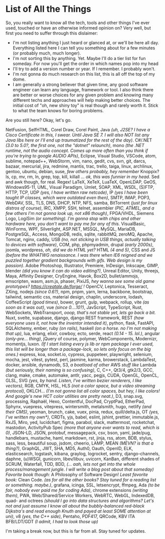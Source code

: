 # List of All the Things

So, you really want to know all the tech, tools and other things I've ever used, touched or have an otherwise informed opinion on? Very well, but first you need to suffer through this dislaimer:

- I'm not listing anything I just heard or glanced at, or we'll be here all day. Everything listed here I can tell you something about for a few minutes (or probably much, much longer).
- I'm not sorting this by anything. Yet. Maybe I'll do a tier list for fun someday. For now you'll get the order in which names pop into my head
- I'll try to add a version number or year. If I remember. I probably won't.
- I'm not gonna do much research on this list, this is all off the top of my dome.
- I am generally a strong believer that given time, any good software engineer can learn any language, framework or tool. I also think there are better or worse choices for any given problem and knowing many different techs and approaches will help making better choices. The initial cost of "oh, new shiny toy" is real though and rarely worth it. Stick to what the team knows for boring problems.

Are you still here? Okay, let's go.

<div class="infodump">

NetFusion, SelfHTML, Corel Draw, Corel Paint, Java *(uh, J2SE? I have a Cisco Certificate in this, I swear. Until Java SE 7. I will also NOT list any Java libs here or I'll end up traumatized for the rest of the day)*. C#/.NET *(3.0 to 5.0?, the first one, not the "dotnet" relaunch)*, mono *(the .NET runtime, not the audio concept. Comes up more often than you think if you're trying to google AUDIO APIs)*, Eclipse, Visual Studio, VSCode, atom, sublime, notepad++, WebStorm, vim, nano, gedit, cvs, svn, git, darcs, bazaar, mercurial, jira, redmine, mantis, trac, trello, taiga, linux, archlinux, gentoo, ubuntu, debian, suse, *few others probably, hey remember* Knoppix? ls, cp, mv, rm, ln, grep, top, kill, killall *… ok, this was funnier in my head*. Sed and awk though, for real. Regex! LaTeX, XeTeX, LuaTeX, OpenLDAP, GeOS, Windows95-11, UML, Visual Paradigm, Umlet, SOAP, XML, WSDL, (S)FTP, HTTP, TCP, UDP *(yes, I have written raw netcode)*, IP *(yes I have been taught IP classes, which were outdated even then)*, SMTP, IMAP, POP3, WebDAV, SSL, TLS, DNS, DHCP, NTP, NFS, samba, BitTorrent *(just for linux distros of course)*, IRC, XMPP, SSH, telnet, assembler *(PIC, ATMEL, and a few others I'm not gonna look up, not x86 though)*, FPGA/VHDL, Siemens Logo, LogiSim *(or something). I'm gonna stop with chips and other hardware here, you don't want to pay me for any of this.* VisualBasic, WinForms, WPF, Silverlight, ASP.NET, MSSQL, MySQL, MariaDB, PostgreSQL, Access, MongoDB, redis, sqlite, rabbitMQ, zeroMQ, Apache, Tomcat, nginx, caddy, USB *(no, not sticking in USB things, actually talking to devices with software)*, COM, php, phpmyadmin, drupal *(early 2000s)*, joomla, wordpress, *oh, did we do HTML yet?* HTML *(4 and 5)*, CSS and JS *(before the WHATWG renaissance. I was there when IE6 reigned and we puzzled together gradient backgrounds with gifs. Web design is my passion)*. Adobe Photoshop, Illustrator, Premiere, InDesign, Inkscape, GIMP, blender *(did you know it can do video editing?)*, Unreal Editor, Unity, threejs, Maya, Affinity Designer, CryEngine, Havok, Box2D, bullet/ammojs, emscripten, wasm, asm.js, phaser, PixiJS, *hey wanna see some old game prototypes? https://creatale.de/forge/ !* OpenCV, Leptonica, Tesseract, ZXing, nodejs *(since 0.6?)*, npm, pnpm, yarn, lerna, backbone, bootstrap, tailwind, semantic css, material design, chaplin, underscore, lodash, CoffeeScript *(good times)*, bower, grunt, gulp, webpack, rollup, vite *(as soon as it was out)*, vue *(since 0.…10?)*, JavScript, TypeScript, Rust, WebSockets, WebTransport, *ooop, that's not stable yet, lets go back a bit.* Nuxt, svelte, supabase, django, django REST framework, REST *(how everyone uses it, not how the inventor intended it)*, python, flask, FastAPI, SQLAlchemy, ember, ruby *(on rails)*, haskell *(on a horse. no I'm not making that up)*, lua, erlang, elixir, cowboy, ecto, serde, react *(0.14 - 15. lol.)*, angular *(only-pre… thing)*, jQuery of course, polymer, WebComponents, Modernizr, momentjs, luxon. *(If I start listing every js lib or npm package I ever used, this list will be longer than a package-lock, so lets only focus on the big ones.)* express, koa, socket.io, cypress, puppeteer, playwright, selenium, mocha, jest, vitest, pytest, perl, jasmine, karma, browerstack, LambdaTest, docker, ansible, dynamodb, S3, *a boatload of other* AWS *stuff like* Lambda *(but seriously, their naming is so confusing)*, C, C++, Qt3/4, gtk2/3, GCC, clang, make, cmake, automake, antlr, yacc, pegjs, CUDA, OpenGL, OpenCL, GLSL, SVG *(yes, by hand. Listen, I've written bezier renderers, I like vectors)*, RGB, CMYK, HSL, HLS *(not a color space, but a video streaming protocol)*, OKLCH… *(I'm not gonna list all color spaces, but hey, I like colors! And google's new HCT color utilities are pretty neat.)*, D3, snap.svg, processing, Raphaël, Hexo, Contentful, DocPad, CryptPad, EtherPad, Sphynx, vuepress, vitepress, wintersmith, metalsmith, hugo, netlify *(and their CMS)*, yeoman, brunch, cake, vuex, pinia, redux, quill/delta.js, OT *(yes, I've written my own\*)*, CRDTs, yjs, babel, eslint, jshint, prettier, immutable.js, RxJS, Miro, yed, lucidchart, figma, parabol, slack, mattermost, rocketchat, mastodon, ActivityPub Spec *(more that anyone ever wants to read, which is 0)*, JSON-LD, JSON, protobuf, messagepack, csv, bson, yaml, jade/pug, handlebars, mustache, haml, markdown, rst, jinja, rss, atom, BDB, stylus, sass, less, beautiful soup, jsdom, cheerio, LAMP, MEAN *(MEVN? is that a thing?)*, GraphQL, JWT, SHA, MD5, Auth0, Oauth, OpenID, ELK, elasticsearch, logstash, kibana, graylog, logrocket, sentry, django-channels, daphne, (u)WSGI, gunicorn, libev/libuv, uvicorn, KanBan, different shades of SCRUM, Waterfall, TDD, BDD, *(… aah, lets not get into the whole process/management jungle. I will write a blog post about that someday)* *Favorite book though:* A Philosophy of Software Design! *Least favorite book:* Clean Code. *(as for all the other books? Stay tuned for a reading list or something. maybe.)*, grafana, icinga, SSL, letsencrypt, ffmpeg, Ada *(to be fair, nobody ever paid me for coding Ada)*, chrome extensions *(writing them)*, PWA, Web/Shared/Service Workers, WebRTC, WebGL, IndexedDB, quad- and octrees *(should I go into data structures and algorithms? Let's not and just assume I know all about the bubbly-balanced red-black Dijkstra's and read enough Knuth and payed at least SOME attention at uni)*, v8 *(yes, the C++ side)*, Pentaho, PDF417, QRCode, KBV ITA BFB/LDT/GDT *(I admit, I had to look those up)*


</div>

I'm taking a break now, but this is far from all. Stay tuned for updates.
